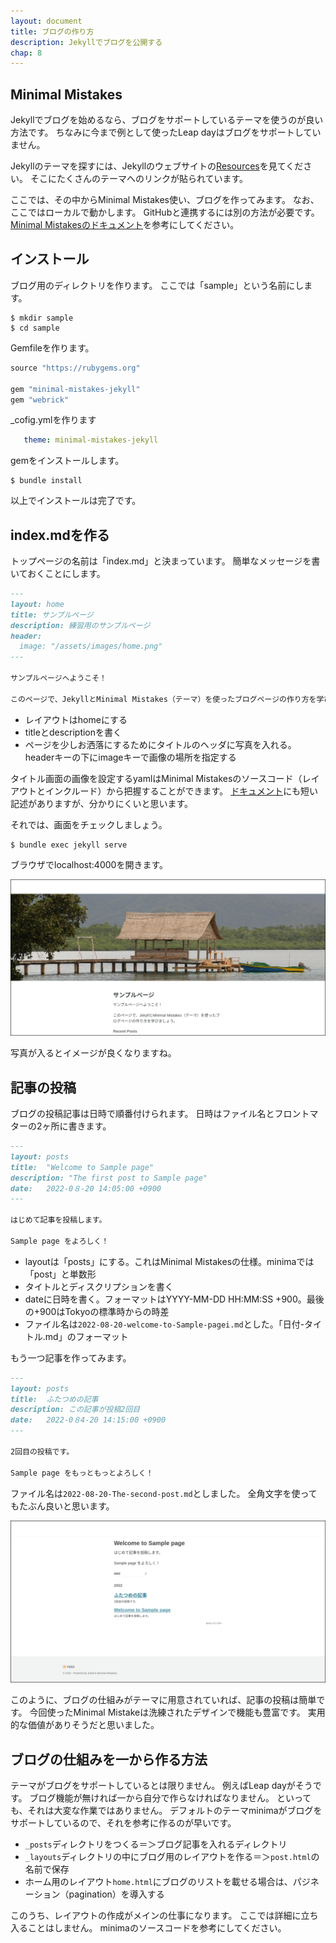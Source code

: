 ```yaml
---
layout: document
title: ブログの作り方
description: Jekyllでブログを公開する
chap: 8
---
```


## Minimal Mistakes

Jekyllでブログを始めるなら、ブログをサポートしているテーマを使うのが良い方法です。
ちなみに今まで例として使ったLeap dayはブログをサポートしていません。

Jekyllのテーマを探すには、Jekyllのウェブサイトの[Resources](https://jekyllrb.com/resources/)を見てください。
そこにたくさんのテーマへのリンクが貼られています。

ここでは、その中からMinimal Mistakes使い、ブログを作ってみます。
なお、ここではローカルで動かします。
GitHubと連携するには別の方法が必要です。
[Minimal Mistakesのドキュメント](https://mmistakes.github.io/minimal-mistakes/docs/quick-start-guide/)を参考にしてください。

## インストール

ブログ用のディレクトリを作ります。
ここでは「sample」という名前にします。

```
$ mkdir sample
$ cd sample
```

Gemfileを作ります。

```ruby
source "https://rubygems.org"

gem "minimal-mistakes-jekyll"
gem "webrick"
```

\_cofig.ymlを作ります

```yaml
   theme: minimal-mistakes-jekyll
```

gemをインストールします。

```
$ bundle install
```

以上でインストールは完了です。

## index.mdを作る

トップページの名前は「index.md」と決まっています。
簡単なメッセージを書いておくことにします。

```markdown
---
layout: home
title: サンプルページ
description: 練習用のサンプルページ
header:
  image: "/assets/images/home.png"
---

サンプルページへようこそ！

このページで、JekyllとMinimal Mistakes（テーマ）を使ったブログページの作り方を学びましょう。
```

- レイアウトはhomeにする
- titleとdescriptionを書く
- ページを少しお洒落にするためにタイトルのヘッダに写真を入れる。
headerキーの下にimageキーで画像の場所を指定する

タイトル画面の画像を設定するyamlはMinimal Mistakesのソースコード（レイアウトとインクルード）から把握することができます。
[ドキュメント](https://mmistakes.github.io/minimal-mistakes/docs/configuration/#open-graph-default-image)にも短い記述がありますが、分かりにくいと思います。

それでは、画面をチェックしましょう。

```
$ bundle exec jekyll serve
```

ブラウザでlocalhost:4000を開きます。

![ホーム画面](../assets/images/home.png)

写真が入るとイメージが良くなりますね。

## 記事の投稿

ブログの投稿記事は日時で順番付けられます。
日時はファイル名とフロントマターの2ヶ所に書きます。

```markdown
---
layout: posts
title:  "Welcome to Sample page"
description: "The first post to Sample page"
date:   2022-0８-20 14:05:00 +0900
---

はじめて記事を投稿します。

Sample page をよろしく！
```

- layoutは「posts」にする。これはMinimal Mistakesの仕様。minimaでは「post」と単数形
- タイトルとディスクリプションを書く
- dateに日時を書く。フォーマットはYYYY-MM-DD HH:MM:SS +900。最後の+900はTokyoの標準時からの時差
- ファイル名は`2022-08-20-welcome-to-Sample-pagei.md`とした。「日付-タイトル.md」のフォーマット

もう一つ記事を作ってみます。

```markdown
---
layout: posts
title:  ふたつめの記事
description: この記事が投稿2回目
date:   2022-0８4-20 14:15:00 +0900
---

2回目の投稿です。

Sample page をもっともっとよろしく！
```

ファイル名は`2022-08-20-The-second-post.md`としました。
全角文字を使ってもたぶん良いと思います。

![ブログ記事](../assets/images/post.png)

このように、ブログの仕組みがテーマに用意されていれば、記事の投稿は簡単です。
今回使ったMinimal Mistakeは洗練されたデザインで機能も豊富です。
実用的な価値がありそうだと思いました。

## ブログの仕組みを一から作る方法

テーマがブログをサポートしているとは限りません。
例えばLeap dayがそうです。
ブログ機能が無ければ一から自分で作らなければなりません。
といっても、それは大変な作業ではありません。
デフォルトのテーマminimaがブログをサポートしているので、それを参考に作るのが早いです。

- `_posts`ディレクトリをつくる＝＞ブログ記事を入れるディレクトリ
- `_layouts`ディレクトリの中にブログ用のレイアウトを作る＝＞`post.html`の名前で保存
- ホーム用のレイアウト`home.html`にブログのリストを載せる場合は、パジネーション（pagination）を導入する

このうち、レイアウトの作成がメインの仕事になります。
ここでは詳細に立ち入ることはしません。
minimaのソースコードを参考にしてください。
